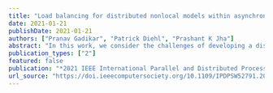```yaml
---
title: "Load balancing for distributed nonlocal models within asynchronous many-task systems"
date: 2021-01-21
publishDate: 2021-01-21
authors: ["Pranav Gadikar", "Patrick Diehl", "Prashant K Jha"]
abstract: "In this work, we consider the challenges of developing a distributed solver for models based on nonlocal interactions. In nonlocal models, in contrast to the local model, such as the wave and heat partial differential equations, the material interacts with neighboring points on a larger-length scale compared to the mesh discretization. In developing a fully distributed solver, the interaction over a length scale greater than mesh size introduces additional data dependencies among the compute nodes and communication bottleneck. In this work, we carefully look at these challenges in the context of nonlocal models; to keep the presentation specific to the computational issues, we consider a nonlocal heat equation in a 2d setting. In particular, the distributed framework we propose pays greater attention to the bottleneck of data communication and the dynamic balancing of loads among nodes with varying compute capacity. For load balancing, we propose a novel framework that assesses the compute capacity of nodes and dynamically balances the load so that the idle time among nodes is minimal. Our framework relies heavily on HPX library, an asynchronous many-task run time system. We present several results demonstrating the effectiveness of the proposed framework."
publication_types: ["2"]
featured: false
publication: "*2021 IEEE International Parallel and Distributed Processing Symposium Workshops (IPDPSW)*"
url_source: "https://doi.ieeecomputersociety.org/10.1109/IPDPSW52791.2021.00103"
---
```


